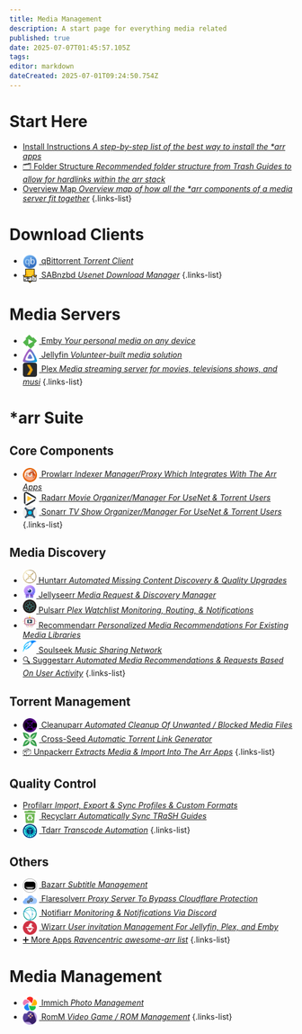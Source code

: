 ```yaml
---
title: Media Management
description: A start page for everything media related
published: true
date: 2025-07-07T01:45:57.105Z
tags: 
editor: markdown
dateCreated: 2025-07-01T09:24:50.754Z
---
```


# Start Here
- [<span class="mdi mdi-format-list-numbered"></span> Install Instructions *A step-by-step list of the best way to install the \*arr apps*](/InstallInstructions)
- [🗂️ Folder Structure *Recommended folder structure from Trash Guides to allow for hardlinks within the arr stack*](/Folder-Structure)
- [<span class="mdi mdi-map"></span> Overview Map *Overview map of how all the \*arr components of a media server fit together*](/OverviewMap)
{.links-list}


# Download Clients
- [<img src="/qbittorrent.png" width="25" style="vertical-align:middle;margin-right:4px"> qBittorrent *Torrent Client*](/qBittorrent)
- [<img src="/sabnzbd.png" width="25" style="vertical-align:middle;margin-right:4px"> SABnzbd *Usenet Download Manager*](/sabnzbd)
{.links-list}

# Media Servers
- [<img src="/emby.png" width="25" style="vertical-align:middle;margin-right:4px"> Emby *Your personal media on any device*](/Emby)
- [<img src="/jellyfin.png" width="25" style="vertical-align:middle;margin-right:4px"> Jellyfin *Volunteer-built media solution*](/jellyfin)
- [<img src="/plex.png" width="25" style="vertical-align:middle;margin-right:4px"> Plex  *Media streaming server for movies, televisions shows, and musi*](/plex)
{.links-list}

# \*arr Suite
## Core Components
- [<img src="/prowlarr.png" width="25" style="vertical-align:middle;margin-right:4px"> Prowlarr *Indexer Manager/Proxy Which Integrates With The Arr Apps*](/Prowlarr)
- [<img src="/radarr.png" width="25" style="vertical-align:middle;margin-right:4px"> Radarr *Movie Organizer/Manager For UseNet & Torrent Users*](/radarr)
- [<img src="/sonarr.png" width="25" style="vertical-align:middle;margin-right:4px"> Sonarr *TV Show Organizer/Manager For UseNet & Torrent Users*](/Sonarr)
{.links-list}

## Media Discovery
- [<img src="/huntarr.png" width="24"> Huntarr *Automated Missing Content Discovery & Quality Upgrades*](/huntarr)
- [<img src="/jellyseerr.png" width="24"> Jellyseerr *Media Request & Discovery Manager*](/Jellyseerr)
- [<img src="/pulsarr.png" width="24"> Pulsarr *Plex Watchlist Monitoring, Routing, & Notifications*](/pulsarr)
- [<img src="/recommendarr.png" width="24"> Recommendarr *Personalized Media Recommendations For Existing Media Libraries*](/recommendarr)
- [<img src="/slskd.png" width="24"> Soulseek *Music Sharing Network*](/soulseek)
- [🔍 Suggestarr *Automated Media Recommendations & Requests Based On User Activity*](/suggestarr)
{.links-list}


## Torrent Management
- [<img src="/cleanuparr.png" width="25" style="vertical-align:middle;margin-right:4px"> Cleanuparr *Automated Cleanup Of Unwanted / Blocked Media Files*](/cleanuparr)
- [<img src="/cross-seed.png" width="25" style="vertical-align:middle;margin-right:4px"> Cross-Seed *Automatic Torrent Link Generator*](/crossseed)
- [📦 Unpackerr *Extracts Media & Import Into The Arr Apps*](/Unpackerr)
{.links-list}

## Quality Control
- [<span class="mdi mdi-tune-vertical-variant"></span> Profilarr *Import, Export & Sync Profiles & Custom Formats*](/profilarr)
- [<img src="/recyclarr.png" width="25" style="vertical-align:middle;margin-right:4px"> Recyclarr *Automatically Sync TRaSH Guides*](/Recyclarr)
- [<img src="/tdarr.png" width="25" style="vertical-align:middle;margin-right:4px"> Tdarr *Transcode Automation*](/tdarr)
{.links-list}

## Others

- [<img src="/bazarr.png" width="25" style="vertical-align:middle;margin-right:4px"> Bazarr *Subtitle Management*](/bazarr)
- [<img src="/flaresolverr.png" width="25" style="vertical-align:middle;margin-right:4px"> Flaresolverr *Proxy Server To Bypass Cloudflare Protection*](/Flaresolverr)
- [<img src="/notifiarr.png" width="25" style="vertical-align:middle;margin-right:4px"> Notifiarr *Monitoring & Notifications Via Discord*](/notifiarr)
- [<img src="/wizarr.png" width="25" style="vertical-align:middle;margin-right:4px"> Wizarr *User invitation Management For Jellyfin, Plex, and Emby*](/wizarr)
- [➕ More Apps *Ravencentric awesome-arr list*](/ravencentric)
{.links-list}

# Media Management
- [<img src="/immich.png" width="25" style="vertical-align:middle;margin-right:4px"> Immich *Photo Management*](/immich)
- [<img src="/romm.png" width="25" style="vertical-align:middle;margin-right:4px"> RomM *Video Game / ROM Management*](/romm)
{.links-list}
